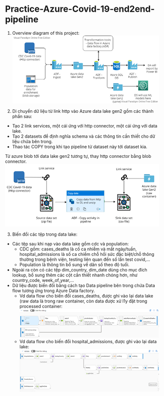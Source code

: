 # Practice-Azure-Covid-19-end2end-pipeline

1. Overview diagram of this project:
![Overview diagram](https://raw.githubusercontent.com/NguyenTranLeMinh/Practice-Azure-Covid-19-end2end-pipeline/master/Diagrams/1.Overview%20Diagram.png)

2. Di chuyển dữ liệu từ link http vào Azure data lake gen2 gồm các thành phần sau:
- Tạo 2 link services, một cái ứng với http connector, một cái ứng với data lake.
- Tạo 2 datasets để định nghĩa schema và các thông tin cần thiết cho dữ liệu chứa bên trong.
- Thao tác COPY trong khi tạo pipeline từ dataset này tới dataset kia.

Từ azure blob tới data lake gen2 tương tự, thay http connector bằng blob connector.
![http to data lake gen2](https://raw.githubusercontent.com/NguyenTranLeMinh/Practice-Azure-Covid-19-end2end-pipeline/master/Diagrams/2.Http%20to%20Data%20lake%20Gen2.png)

3. Biến đổi các tệp trong data lake:
- Các tệp sau khi nạp vào data lake gồm cdc và population:
  + CDC gồm: cases_deaths là cố ca nhiễm và mất ngày/tuần, hospital_admissions là số ca chiếm chỗ hồi sức đặc biệt/chỗ thông thường trong bệnh viện, testing liên quan đến số lần test covid,...
  + Population là thông tin bổ sung về dân số theo độ tuổi.
- Ngoài ra còn có các tệp dim_country, dim_date dùng cho mục đích lookup, bổ sung thêm các cột cần thiết nhanh chóng hơn, như country_code, week_of_year,...
- Dữ liệu được biến đổi bằng cách tạo Data pipeline bên trong chứa Data flow tương ứng trong Azure Data factory.
  + Vd data flow cho biến đổi cases_deaths, được ghi vào lại data lake (raw data là trong raw container, còn data được xử l1y đặt trong processed container:
  ![df_cases_deaths](https://raw.githubusercontent.com/NguyenTranLeMinh/Practice-Azure-Covid-19-end2end-pipeline/master/Data%20flows/df_transform_cases_and_deaths_support_live/df_image.PNG)
  + Vd data flow cho biến đổi hospital_admissions, được ghi vào lại data lake:
  ![df_hospital_admissions](https://raw.githubusercontent.com/NguyenTranLeMinh/Practice-Azure-Covid-19-end2end-pipeline/master/Data%20flows/df_transform_hospital_admissions_support_live/df_image.PNG)
